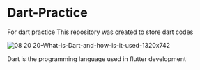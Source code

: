 # Dart-Practice
For dart practice
This repository was created to store dart codes 

![08 20 20-What-is-Dart-and-how-is-it-used-1320x742](https://github.com/calebsao/dart_practice/assets/124436855/115dd7b6-308b-4649-9c5c-95b2c56d06e8)

Dart is the programming language used in flutter development
